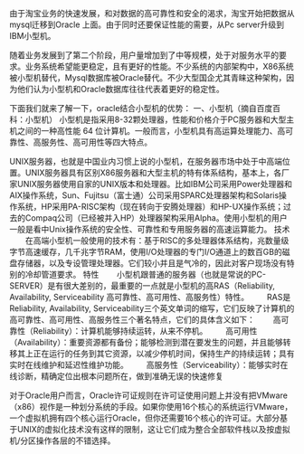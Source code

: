 由于淘宝业务的快速发展，和对数据的高可靠性和安全的渴求，淘宝开始把数据从mysql迁移到Oracle 上面。由于同时还要保证性能的需要，从Pc server升级到IBM小型机。
 
随着业务发展到了第二个阶段，用户量增加到了中等规模，处于对服务水平的要求。业务系统希望能更稳定，且有更好的性能。不少系统的内部架构中，X86系统被小型机替代，Mysql数据库被Oracle替代。不少大型国企尤其青睐这种架构，因为他们认为小型机和Oracle数据库往往代表着更好的稳定性。
 
 
下面我们就来了解一下，oracle结合小型机的优势：
一、小型机（摘自百度百科：小型机）
   小型机是指采用8-32颗处理器，性能和价格介于PC服务器和大型主机之间的一种高性能 64 位计算机。一般而言，小型机具有高运算处理能力、高可靠性、高服务性、高可用性等四大特点。
 
   UNIX服务器，也就是中国业内习惯上说的小型机，在服务器市场中处于中高端位置。UNIX服务器具有区别X86服务器和大型主机的特有体系结构，基本上，各厂家UNIX服务器使用自家的UNIX版本和处理器。比如IBM公司采用Power处理器和AIX操作系统，Sun、Fujitsu（富士通）公司采用SPARC处理器架构和Solaris操作系统，HP采用PA-RISC架构（现在转向于安腾处理器）和HP-UX操作系统；过去的Compaq公司（已经被并入HP）处理器架构采用Alpha。使用小型机的用户一般是看中Unix操作系统的安全性、可靠性和专用服务器的高速运算能力。
技术
　　在高端小型机一般使用的技术有：基于RISC的多处理器体系结构，兆数量级字节高速缓存，几千兆字节RAM，使用I/O处理器的专门I/O通道上的数百GB的磁盘存储器，以及专设管理处理器。它们较小并且是气冷的，因此对客户现场没有特别的冷却管道要求。
特性
　　小型机跟普通的服务器（也就是常说的PC-SERVER）是有很大差别的，最重要的一点就是小型机的高RAS（Reliability, Availability, Serviceability 高可靠性、高可用性、高服务性）特性。
　　RAS是Reliability, Availability, Serviceability三个英文单词的缩写，它们反映了计算机的高可靠性、高可用性、高服务性三个著名特点，它们的具体含义如下：
　　高可靠性（Reliability）：计算机能够持续运转，从来不停机。
　　高可用性（Availability）：重要资源都有备份；能够检测到潜在要发生的问题，并且能够转移其上正在运行的任务到其它资源，以减少停机时间，保持生产的持续运转；具有实时在线维护和延迟性维护功能。
　　高服务性（Serviceability）：能够实时在线诊断，精确定位出根本问题所在，做到准确无误的快速修复
 
对于Oracle用户而言，Oracle许可证规则在许可证使用问题上并没有把VMware（x86）视作是一种划分系统的手段。如果你使用16个核心的系统运行VMware，一个虚拟机拥有四个核心运行Oracle，但你还需要16个核心的许可证。大部分基于UNIX的虚拟化技术没有这样的限制，这让它们成为整合全部软件栈以及按虚拟机/分区操作各层的不错选择。